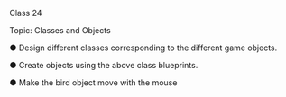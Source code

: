 Class 24



Topic: Classes and Objects



 ● Design different classes corresponding to the different game objects.

 ● Create objects using the above class blueprints.

 ● Make the bird object move with the mouse